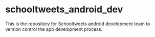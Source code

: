 # schooltweets_android_dev
This is the repository for Schooltweets android development team to version control the app development process.
